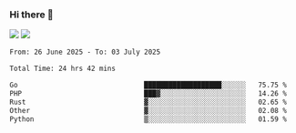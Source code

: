 ### Hi there 👋️

![](https://komarev.com/ghpvc/?username=Loner1024)
![](https://hit.yhype.me/github/profile?account_id=20189164)

<!--START_SECTION:waka-->

```txt
From: 26 June 2025 - To: 03 July 2025

Total Time: 24 hrs 42 mins

Go                               ███████████████████░░░░░░   75.75 %
PHP                              ███▓░░░░░░░░░░░░░░░░░░░░░   14.26 %
Rust                             ▓░░░░░░░░░░░░░░░░░░░░░░░░   02.65 %
Other                            ▓░░░░░░░░░░░░░░░░░░░░░░░░   02.08 %
Python                           ▒░░░░░░░░░░░░░░░░░░░░░░░░   01.59 %
```

<!--END_SECTION:waka-->



